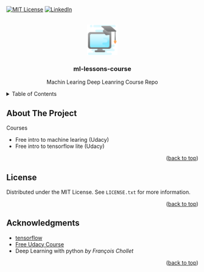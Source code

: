 <div id="top"></div>
<!--
*** Thanks for checking out the Best-README-Template. If you have a suggestion
*** that would make this better, please fork the repo and create a pull request
*** or simply open an issue with the tag "enhancement".
*** Don't forget to give the project a star!
*** Thanks again! Now go create something AMAZING! :D
-->

[![MIT License][license-shield]][license-url]
[![LinkedIn][linkedin-shield]][linkedin-url]
<!-- PROJECT LOGO -->
<br />
<div align="center">
  <a href="https://https://github.com/dmike16/ml-lessons-course">
    <img src="images/logo.png" alt="Logo" width="80" height="80">
  </a>

<h3 align="center">ml-lessons-course</h3>

  <p align="center">
    Machin Learing Deep Leanring Course Repo
  </p>
</div>



<!-- TABLE OF CONTENTS -->
<details>
  <summary>Table of Contents</summary>
  <ol>
    <li>
      <a href="#about-the-project">About The Project</a>
    </li>
    <li><a href="#license">License</a></li>
    <li><a href="#acknowledgments">Acknowledgments</a></li>
  </ol>
</details>



<!-- ABOUT THE PROJECT -->
## About The Project

Courses

 - Free intro to machine learing (Udacy)
 - Free intro to tensorflow lite (Udacy)
 
<p align="right">(<a href="#top">back to top</a>)</p>


<!-- LICENSE -->
## License

Distributed under the MIT License. See `LICENSE.txt` for more information.

<p align="right">(<a href="#top">back to top</a>)</p>

<!-- ACKNOWLEDGMENTS -->
## Acknowledgments

* [tensorflow](https://www.tensorflow.org/)
* [Free Udacy Course](https://www.udacity.com/course/intro-to-tensorflow-for-deep-learning--ud187)
* Deep Learning with python _by François Chollet_

<p align="right">(<a href="#top">back to top</a>)</p>

[license-shield]: https://img.shields.io/github/license/dmike16/ml-lessons-course.svg?style=for-the-badge
[license-url]: https://github.com/dmike16/ml-lessons-course/blob/main/LICENSE
[linkedin-shield]: https://img.shields.io/badge/-LinkedIn-black.svg?style=for-the-badge&logo=linkedin&colorB=555
[linkedin-url]: https://linkedin.com/in/michele-cipolla
